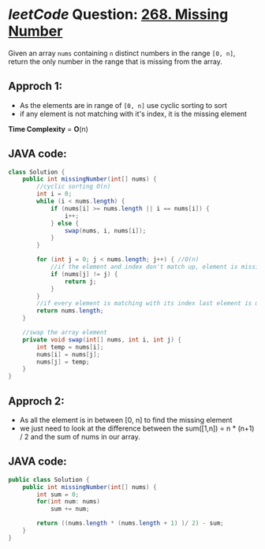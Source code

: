# _leetCode_ Question: [268. Missing Number](https://leetcode.com/problems/missing-number/)

Given an array `nums` containing `n` distinct numbers in the range `[0, n]`, return the only number in the range that is missing from the array.

## Approch 1:

- As the elements are in range of `[0, n]` use cyclic sorting to sort
- if any element is not matching with it's index, it is the missing element

**Time Complexity** = **O**(n)

## JAVA code:

```JAVA
class Solution {
    public int missingNumber(int[] nums) {
        //cyclic sorting O(n)
        int i = 0;
        while (i < nums.length) {
            if (nums[i] >= nums.length || i == nums[i]) {
                i++;
            } else {
                swap(nums, i, nums[i]);
            }
        }

        for (int j = 0; j < nums.length; j++) { //O(n)
            //if the element and index don't match up, element is missing from the array;
            if (nums[j] != j) {
                return j;
            }
        }
        //if every element is matching with its index last element is missing
        return nums.length;
    }

    //swap the array element
    private void swap(int[] nums, int i, int j) {
        int temp = nums[i];
        nums[i] = nums[j];
        nums[j] = temp;
    }
}
```

## Approch 2:

- As all the element is in between [0, n] to find the missing element
- we just need to look at the difference between the sum([1,n]) = n \* (n+1) / 2 and the sum of nums in our array.

## JAVA code:

```JAVA
public class Solution {
    public int missingNumber(int[] nums) {
        int sum = 0;
        for(int num: nums)
            sum += num;

        return ((nums.length * (nums.length + 1) )/ 2) - sum;
    }
}
```
